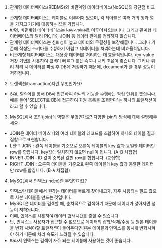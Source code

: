1. 관계형 데이터베이스(RDBMS)와 비관계형 데이터베이스(NoSQL)의 장단점 비교

- 관계형 데이터베이스는 테이블로 이루어져 있으며, 각 테이블은 여러 개의 행과 열을 가지고 거기에 대응하는 값을 가집니다. 
- 반면, 비관계형 데이터베이스는 key-value로 이루어져 있습니다. 그리고 관계형 데이터베이스와 달리 PK, FK, JOIN 등 데이터 관계를 정의하지 않습니다.
- 관계형 데이터베이스는 신뢰성이 높고 데이터의 무결성을 보장해줍니다. 그러나 기존에 작성된 스키마를 수정하기 어렵고 빅데이터를 처리하는데 비효율적입니다.
- 비관계형 데이터베이스는 대용량 데이터를 처리하는 데 효율적입니다. key-value 저장 기법을 사용하여 검색이 빠르고 응답 속도나 처리 효율이 좋습니다. 그러나 쿼리 처리 시 데이터를 파싱 후 DB에 저장하기 때문에, document가 클 경우 성능이 저하됩니다.

2. 트랜잭션(transaction)이란 무엇인가요?

- SQL 질의어를 통해 DB에 접근하여 하나의 기능을 수행하는 작업 단위를 뜻합니다. 예를 들어 'SELECT로 DB에 접근하여 회원 목록을 조회한다'는 하나의 트랜잭션이라고 할 수 있습니다.

3. MySQL에서 조인(join)의 역할은 무엇인가요? 다양한 join의 방식에 대해 설명해주세요.
- JOIN은 데이터 베이스 내의 여러 테이블의 레코드를 조합하여 하나의 테이블 결과 집합으로 표현합니다.
- LEFT JOIN : 왼쪽 테이블을 기준으로 오른쪽 테이블의 key 값과 동일한 데이터만 row를 합칩니다. key값이 일치하지 않으면 null이 됩니다. (A-B 차집합)
- INNER JOIN : ID 값이 중복된 값만 row를 합칩니다. (교집합)
- RIGHT JOIN : 오른쪽 테이블을 기준으로 왼쪽 테이블의 key 값과 동일한 데이터만 row를 합칩니다. (B-A 차집합)

4. MySQL에서 인덱스(index)란 무엇인가요?

- 인덱스란 테이블에서 원하는 데이터를 빠르게 찾아내고자, 자주 사용되는 필드 값으로 사본 테이블을 만드는 것입니다.
- MySQL은 데이터를 검색할 때, 순차적으로 검색하기 때문에 데이터가 많아지면 성능이 저하됩니다.
- 이때, 인덱스를 사용하여 데이터 검색시간을 줄일 수 있습니다.
- 단, 인덱스는 사용자가 접근할 수 없으므로 데이터의 삽입/삭제/수정 등 원본 테이블을 변화 시켜야할 트랜잭션이 들어온다면 원본 테이블과 인덱스를 동시에 변화시켜야 하기 때문에 처리 속도가 느려질 수 있습니다.
- 따라서 인덱스는 검색이 자주 되는 테이블에 사용하는 것이 좋습니다.
